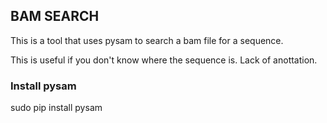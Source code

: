 <h2>BAM SEARCH</h2>
This is a tool that uses pysam to search a bam file for a sequence.

This is useful if you don't know where the sequence is. Lack of anottation.

<h3>Install pysam</h3>
sudo pip install pysam
